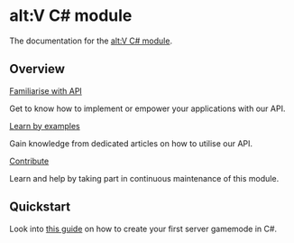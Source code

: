 # alt:V C# module
The documentation for the [alt:V C# module](https://github.com/altmp/coreclr-module).

## Overview
<section class="destinations">
  <div class="grid-container">
    <div class="grid-item">
      <div class="card">
        <div class="card-icon">
          <span class="glyph fa-cogs"></span>
        </div>
        <div class="card-content">
          <a href="articles/index.md" class="card-header">
            <span>
              Familiarise with API
            </span>
          </a>
          <p class="card-description">
            Get to know how to implement or empower your applications with our API.
          </p>
        </div>
      </div>
    </div>
    <div class="grid-item">
      <div class="card">
        <div class="card-icon">
          <span class="glyph fa-book-open"></span>
        </div>
        <div class="card-content">
          <a href="api/index.md" class="card-header">
            <span>
              Learn by examples
            </span>
          </a>
          <p class="card-description">
            Gain knowledge from dedicated articles on how to utilise our API.
          </p>
        </div>
      </div>
    </div>
    <div class="grid-item">
      <div class="card">
        <div class="card-icon">
          <span class="glyph fa-code-branch"></span>
        </div>
        <div class="card-content">
          <a href="https://github.com/altmp/coreclr-module#readme" class="card-header">
            <span>
              Contribute
            </span>
          </a>
          <p class="card-description">
            Learn and help by taking part in continuous maintenance of this module.
          </p>
        </div>
      </div>
    </div>
  </div>
</section>

## Quickstart
Look into [this guide](articles/index.md) on how to create your first server gamemode in C#.
